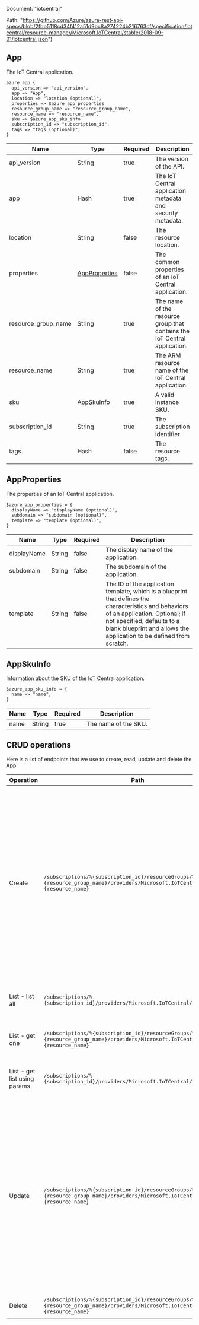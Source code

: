 Document: "iotcentral"


Path: "https://github.com/Azure/azure-rest-api-specs/blob/2fbb5118cd34f412a51d9bc8a274224b216763cf/specification/iotcentral/resource-manager/Microsoft.IoTCentral/stable/2018-09-01/iotcentral.json")

## App

The IoT Central application.

```puppet
azure_app {
  api_version => "api_version",
  app => "App",
  location => "location (optional)",
  properties => $azure_app_properties
  resource_group_name => "resource_group_name",
  resource_name => "resource_name",
  sku => $azure_app_sku_info
  subscription_id => "subscription_id",
  tags => "tags (optional)",
}
```

| Name        | Type           | Required       | Description       |
| ------------- | ------------- | ------------- | ------------- |
|api_version | String | true | The version of the API. |
|app | Hash | true | The IoT Central application metadata and security metadata. |
|location | String | false | The resource location. |
|properties | [AppProperties](#appproperties) | false | The common properties of an IoT Central application. |
|resource_group_name | String | true | The name of the resource group that contains the IoT Central application. |
|resource_name | String | true | The ARM resource name of the IoT Central application. |
|sku | [AppSkuInfo](#appskuinfo) | true | A valid instance SKU. |
|subscription_id | String | true | The subscription identifier. |
|tags | Hash | false | The resource tags. |
        
## AppProperties

The properties of an IoT Central application.

```puppet
$azure_app_properties = {
  displayName => "displayName (optional)",
  subdomain => "subdomain (optional)",
  template => "template (optional)",
}
```

| Name        | Type           | Required       | Description       |
| ------------- | ------------- | ------------- | ------------- |
|displayName | String | false | The display name of the application. |
|subdomain | String | false | The subdomain of the application. |
|template | String | false | The ID of the application template, which is a blueprint that defines the characteristics and behaviors of an application. Optional; if not specified, defaults to a blank blueprint and allows the application to be defined from scratch. |
        
## AppSkuInfo

Information about the SKU of the IoT Central application.

```puppet
$azure_app_sku_info = {
  name => "name",
}
```

| Name        | Type           | Required       | Description       |
| ------------- | ------------- | ------------- | ------------- |
|name | String | true | The name of the SKU. |



## CRUD operations

Here is a list of endpoints that we use to create, read, update and delete the App

| Operation | Path | Verb | Description | OperationID |
| ------------- | ------------- | ------------- | ------------- | ------------- |
|Create|`/subscriptions/%{subscription_id}/resourceGroups/%{resource_group_name}/providers/Microsoft.IoTCentral/IoTApps/%{resource_name}`|Put|Create or update the metadata of an IoT Central application. The usual pattern to modify a property is to retrieve the IoT Central application metadata and security metadata, and then combine them with the modified values in a new body to update the IoT Central application.|Apps_CreateOrUpdate|
|List - list all|`/subscriptions/%{subscription_id}/providers/Microsoft.IoTCentral/IoTApps`|Get|Get all IoT Central Applications in a subscription.|Apps_ListBySubscription|
|List - get one|`/subscriptions/%{subscription_id}/resourceGroups/%{resource_group_name}/providers/Microsoft.IoTCentral/IoTApps/%{resource_name}`|Get|Get the metadata of an IoT Central application.|Apps_Get|
|List - get list using params|`/subscriptions/%{subscription_id}/providers/Microsoft.IoTCentral/IoTApps`|Get|Get all IoT Central Applications in a subscription.|Apps_ListBySubscription|
|Update|`/subscriptions/%{subscription_id}/resourceGroups/%{resource_group_name}/providers/Microsoft.IoTCentral/IoTApps/%{resource_name}`|Put|Create or update the metadata of an IoT Central application. The usual pattern to modify a property is to retrieve the IoT Central application metadata and security metadata, and then combine them with the modified values in a new body to update the IoT Central application.|Apps_CreateOrUpdate|
|Delete|`/subscriptions/%{subscription_id}/resourceGroups/%{resource_group_name}/providers/Microsoft.IoTCentral/IoTApps/%{resource_name}`|Delete|Delete an IoT Central application.|Apps_Delete|
